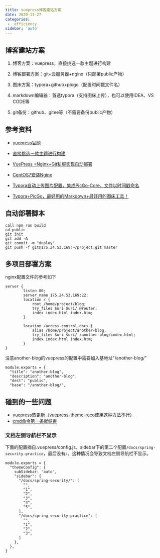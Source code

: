 ```yaml
---
title: vuepress博客建站方案
date: 2020-11-27
categories:
 -  efficiency
sidebar: 'auto'
---
```

## 博客建站方案

1. 博客方案：vuepress，直接挑选一款主题进行构建

2. 博客部署方案：git+云服务器+nginx（只部署public产物）

3. 图床方案：typora+github+picgo（配置时间戳文件名）

4. markdown编辑器：首选typora（支持图床上传），也可以使用IDEA、VS CODE等

5. git备份：github、gitee等（不需要备份public产物）

## 参考资料

- [vuepress官网](https://www.vuepress.cn/)

- [直接挑选一款主题进行构建](https://vuepress-theme-reco.recoluan.com/)

- [VuePress +Nginx+Git私服实现自动部署](https://www.cnblogs.com/xiaoxineryi/p/13175182.html)

- [CentOS7安装Nginx](https://www.cnblogs.com/boonya/p/7907999.html)

- [Typora自动上传图片配置，集成PicGo-Core，文件以时间戳命名](https://blog.csdn.net/in_the_road/article/details/105733292)

- [Typora+PicGo，最好用的Markdown+最好用的图床工具！](https://blog.csdn.net/bruce_6/article/details/104821531)

## 自动部署脚本

```
call npm run build
cd public
git init
git add -A
git commit -m "deploy"
git push -f git@175.24.53.169:~/project.git master
```



## 多项目部署方案

nginx配置文件的参考如下

```
server {
        listen 80;
        server_name 175.24.53.169:22;
        location / {
            root /home/project/blog;
            try_files $uri $uri/ @router;
            index index.html index.htm;
        }

        location /access-control-docs {
            alias /home/project/another-blog;
            try_files $uri $uri/ /another-blog/index.html;
            index index.html index.htm;
        }
}
```

注意another-blog的vuepress的配置中需要加入基地址"/another-blog/"

```
module.exports = {
  "title": "another-blog",
  "description": "another-blog",
  "dest": "public",
  "base": "/another-blog/",
```





## 碰到的一些问题

- [vuepress热更新（vuepress-theme-reco使用这种方法不行）](https://blog.csdn.net/alnorthword/article/details/109456547)
- [cmd命令第一条就结束](https://www.cnblogs.com/jarvisniu/p/5154912.html)



### 文档左侧导航栏不显示

下面的配置摘自.vuepress/config.js，sidebar下的第二个配置`/docs/spring-security-practice`，最后没有`/`，这种情况会导致文档左侧导航栏不显示。

```
module.exports = {
  "themeConfig": {
    subSidebar: 'auto',
    "sidebar": {
      "/docs/spring-security/": [
        "",
        "1",
        "2",
        "3",
        "4",
        "5",
      ],
      "/docs/spring-security-practice": [
        "",
        "1",
        "2",
        "3",
      ]
    },
  },
}
```

